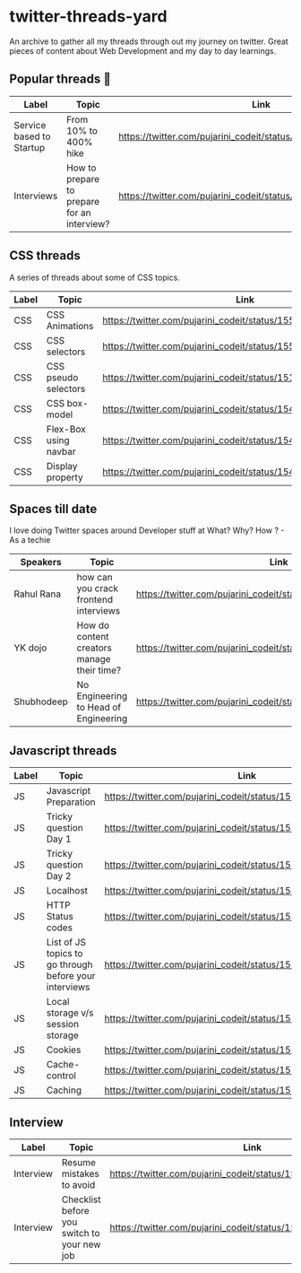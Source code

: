# twitter-threads-yard

An archive to gather all my threads through out my journey on twitter. Great pieces of content about Web Development and my day to day learnings.

## Popular threads 🚀

| Label         | Topic | Link|
| ------------- | ------------- |------------- |
|  Service based to Startup  |From 10% to 400% hike |https://twitter.com/pujarini_codeit/status/1488712220523773952
| Interviews    |How to prepare to prepare for an interview?  |https://twitter.com/pujarini_codeit/status/1536924657260953601|

## CSS threads
A series of threads about some of CSS topics.

| Label         | Topic | Link|
| ------------- | ------------- |------------- |
| CSS           |CSS Animations|https://twitter.com/pujarini_codeit/status/1558425215281283072|
| CSS           |CSS selectors|https://twitter.com/pujarini_codeit/status/1550174327827738624|
| CSS           |CSS pseudo selectors |https://twitter.com/pujarini_codeit/status/1516974271238914048|
| CSS           |CSS box-model|https://twitter.com/pujarini_codeit/status/1549814645640548352|
| CSS           |Flex-Box using navbar|https://twitter.com/pujarini_codeit/status/1548275796749733891|
| CSS           |Display property |https://twitter.com/pujarini_codeit/status/1547943046113009666|


## Spaces till date
I love doing Twitter spaces around Developer stuff at What? Why? How ? - As a techie

| Speakers         | Topic | Link|
| ------------- | ------------- |------------- |
| Rahul Rana   |how can you crack frontend interviews|https://twitter.com/pujarini_codeit/status/1556302375488753664|
| YK dojo      |How do content creators manage their time? |https://twitter.com/pujarini_codeit/status/1532699589463388165|
| Shubhodeep  |No Engineering to Head of Engineering|https://twitter.com/pujarini_codeit/status/1529407115126661122|



## Javascript threads

| Label         | Topic | Link|
| ------------- | ------------- |------------- |
| JS            |Javascript Preparation |https://twitter.com/pujarini_codeit/status/1559184445177221121|
| JS            |Tricky question Day 1 |https://twitter.com/pujarini_codeit/status/1559151842361475073|
| JS            |Tricky question Day 2 |https://twitter.com/pujarini_codeit/status/1559052321291923457|
| JS            |Localhost |https://twitter.com/pujarini_codeit/status/1543513038757974017|
| JS            |HTTP Status codes |https://twitter.com/pujarini_codeit/status/1538772325901840384|
| JS            |List of JS topics to go through before your interviews |https://twitter.com/pujarini_codeit/status/1536566720826966016|
| JS            |Local storage v/s session storage |https://twitter.com/pujarini_codeit/status/1528949726996860928|
| JS            |Cookies |https://twitter.com/pujarini_codeit/status/1528593487926808577|
| JS            |Cache-control |https://twitter.com/pujarini_codeit/status/1524222774922780672|
| JS            |Caching |https://twitter.com/pujarini_codeit/status/1523569896998678528|



## Interview

| Label         | Topic | Link|
| ------------- | ------------- |------------- |
| Interview     |Resume mistakes to avoid |https://twitter.com/pujarini_codeit/status/1538072187445612544|
| Interview     |Checklist before you switch to your new job |https://twitter.com/pujarini_codeit/status/1536199019357011968|






